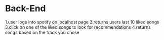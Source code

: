 # Back-End

1.user logs into spotify on localhost page
2.returns users last 10 liked songs
3.click on one of the liked songs to look for recommendations
4.returns songs based on the track you chose
